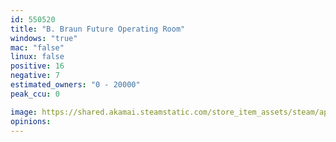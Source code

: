 ```yaml
---
id: 550520
title: "B. Braun Future Operating Room"
windows: "true"
mac: "false"
linux: false
positive: 16
negative: 7
estimated_owners: "0 - 20000"
peak_ccu: 0

image: https://shared.akamai.steamstatic.com/store_item_assets/steam/apps/550520/header.jpg?t=1544014957
opinions:
---
```

